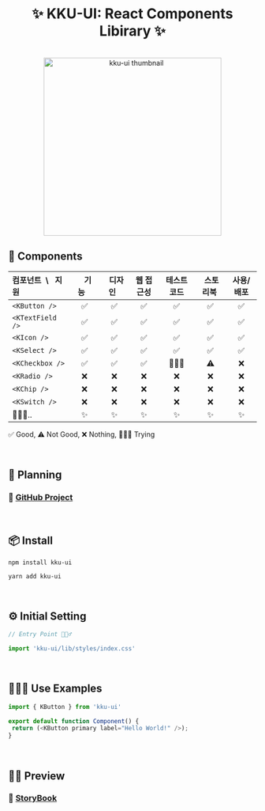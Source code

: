 <h1 align="center">✨ KKU-UI: React Components Libirary ✨</h1>

<br>

<div align="center">
  <img width="360" height="360" src="https://github.com/macjjuni/kku-ui/assets/38034518/9b93b70e-a5d5-4d5e-8794-e4b206bff57a" alt="kku-ui thumbnail" >
</div>

## 🎁 Components

| 컴포넌트&nbsp; \ &nbsp; 지원 |&nbsp;&nbsp;&nbsp;기능&nbsp;&nbsp;&nbsp;|&nbsp;&nbsp;디자인&nbsp;&nbsp;| 웹 접근성 |테스트 코드|&nbsp;스토리북&nbsp;| 사용/배포 |
|:-----------------------|:---:|:---:|:-----------------:|:----:|:---:|:-----:|
| `<KButton />`  |✅|✅|✅|✅|✅|✅|
| `<KTextField /> ` |✅|✅|✅|✅|✅|✅|
| `<KIcon />`    |✅|✅|✅|✅|✅|✅|
| `<KSelect />`  |✅|✅|✅|✅|✅|✅|
| `<KCheckbox />`|✅|✅|✅|🧑🏻‍💻|⚠️|❌|
| `<KRadio />`   |❌|❌|❌|❌|❌|❌|
| `<KChip />`    |❌|❌|❌|❌|❌|❌|
| `<KSwitch />`  |❌|❌|❌|❌|❌|❌|
| 🏃🏻‍♂️..      |✨|✨|✨|✨|✨|  ✨|

✅ Good, ⚠️ Not Good, ❌ Nothing, 🧑🏻‍💻 Trying 

<br>

## 📆 Planning

### 📌 <a href="https://github.com/users/macjjuni/projects/1/views/1" target="_blank" >GitHub Project</a>

<br>

## 📦 Install
```
npm install kku-ui
```
```
yarn add kku-ui
```

<br>

## ⚙️ Initial Setting
```typescript
// Entry Point 🏃🏻‍♂️

import 'kku-ui/lib/styles/index.css'
```

<br>

## 🧑🏻‍💻 Use Examples

```typescript
import { KButton } from 'kku-ui'

export default function Component() {
 return (<KButton primary label="Hello World!" />);
} 
```

<br>

## 🕺🏻 Preview

###  🔗 [StoryBook](https://macjjuni.github.io/kku-ui)



